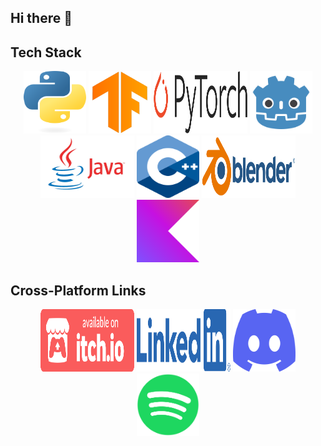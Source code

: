 ## Hi there 👋


## Tech Stack

<div align="center">
  
  <a href="URL1"><img src="Images/Tech Stack/python-logo-only.png" alt="Image 1" width="100" height="100"></a>
  <a href="URL3"><img src="Images/Tech Stack/15658638.png" alt="Image 3" width="100" height="100"></a>
  <a href="URL3"><img src="Images/Tech Stack/Pytorch_logo.png" alt="Image 3" width="150" height="100"></a>
  <a href="URL2"><img src="Images/Tech Stack/gd.png" alt="Image 2" width="100" height="100"></a>
  <a href="URL3"><img src="Images/Tech Stack/java-logo.jpg" alt="" width="150" height="100"></a>
  <a href="URL3"><img src="Images/Tech Stack/cpp_logo.png" alt="Image 3" width="100" height="100"></a>
  <a href="URL3"><img src="Images/Tech Stack/blender_logo.png" alt="Image 3" width="150" height="100"></a>
  <a href="URL3"><img src="Images/Tech Stack/Kotlin Full Color Logo Mark RGB.png" alt="Image 3" width="100" height="100"></a>
  
</div>



## Cross-Platform Links

<div align="center">
  
  <a href="URL1"><img src="Images/Social Media/badge-color.png" alt="Image 1" width="150" height="100"></a>
  <a href="URL2"><img src="Images/Social Media/LI-Logo.png" alt="Image 2" width="150" height="100"></a>
  <a href="URL3"><img src="Images/Social Media/Discord-Symbol-Blurple.png" alt="" width="100" height="100"></a>
  <a href="URL3"><img src="Images/Social Media/Spotify_Primary_Logo_RGB_Green.png" alt="" width="100" height="100"></a>
</div>

<!--
**Sylforen/Sylforen** is a ✨ _special_ ✨ repository because its `README.md` (this file) appears on your GitHub profile.

Here are some ideas to get you started:

- 🔭 I’m currently working on ...
- 🌱 I’m currently learning ...
- 👯 I’m looking to collaborate on ...
- 🤔 I’m looking for help with ...
- 💬 Ask me about ...
- 📫 How to reach me: ...
- 😄 Pronouns: ...
- ⚡ Fun fact: ...
-->
